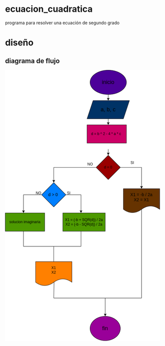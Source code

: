 # ecuacion_cuadratica
programa para resolver una ecuación de segundo grado
# diseño
## diagrama de flujo
![diagrama de flujo](diagrama.png "diagrama de flujo")